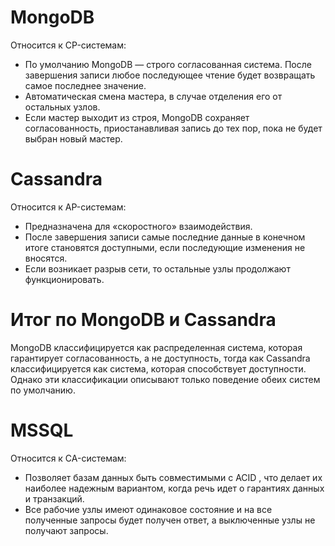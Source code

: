 # MongoDB
Относится к CP-системам:
- По умолчанию MongoDB — строго согласованная система. После завершения записи любое последующее чтение будет возвращать самое последнее значение.
- Автоматическая смена мастера, в случае отделения его от остальных узлов.
- Если мастер выходит из строя, MongoDB сохраняет согласованность, приостанавливая запись до тех пор, пока не будет выбран новый мастер.
  
# Cassandra 
Относится к AP-системам:
- Предназначена для «скоростного» взаимодействия.
- После завершения записи самые последние данные в конечном итоге становятся доступными, если последующие изменения не вносятся.
- Если возникает разрыв сети, то остальные узлы продолжают функционировать.

# Итог по MongoDB и Cassandra
MongoDB классифицируется как распределенная система, которая гарантирует согласованность, а не доступность, тогда как Cassandra классифицируется как система, которая способствует доступности. Однако эти классификации описывают только поведение обеих систем по умолчанию.

# MSSQL
Относится к CA-системам:
- Позволяет базам данных быть совместимыми с ACID , что делает их наиболее надежным вариантом, когда речь идет о гарантиях данных и транзакций.
- Все рабочие узлы имеют одинаковое состояние и на все полученные запросы будет получен ответ, а выключенные узлы не получают запросы.
